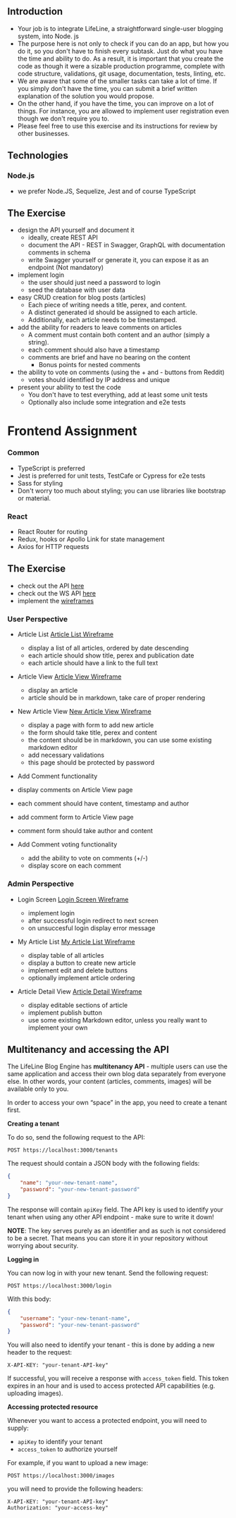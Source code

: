 ## Introduction

- Your job is to integrate LifeLine, a straightforward single-user blogging system, into Node. js
- The purpose here is not only to check if you can do an app, but how you do it, so you don't have to finish every subtask. Just do what you have the time and ability to do. As a result, it is important that you create the code as though it were a sizable production programme, complete with code structure, validations, git usage, documentation, tests, linting, etc.
- We are aware that some of the smaller tasks can take a lot of time. If you simply don't have the time, you can submit a brief written explanation of the solution you would propose.
- On the other hand, if you have the time, you can improve on a lot of things. For instance, you are allowed to implement user registration even though we don't require you to.
- Please feel free to use this exercise and its instructions for review by other businesses.

## Technologies

### Node.js

- we prefer Node.JS, Sequelize, Jest and of course TypeScript

## The Exercise

- design the API yourself and document it
  - ideally, create REST API
  - document the API - REST in Swagger, GraphQL with documentation comments in schema
  - write Swagger yourself or generate it, you can expose it as an endpoint (Not mandatory)
- implement login
  - the user should just need a password to login
  - seed the database with user data
- easy CRUD creation for blog posts (articles)
  - Each piece of writing needs a title, perex, and content.
  - A distinct generated id should be assigned to each article.
  - Additionally, each article needs to be timestamped.
- add the ability for readers to leave comments on articles
  - A comment must contain both content and an author (simply a string).
  - each comment should also have a timestamp
  - comments are brief and have no bearing on the content
    - Bonus points for nested comments
- the ability to vote on comments (using the + and - buttons from Reddit)
  - votes should identified by IP address and unique
- present your ability to test the code
  - You don't have to test everything, add at least some unit tests
  - Optionally also include some integration and e2e tests

# Frontend Assignment

### Common

- TypeScript is preferred
- Jest is preferred for unit tests, TestCafe or Cypress for e2e tests
- Sass for styling
- Don't worry too much about styling; you can use libraries like bootstrap or material.

### React

- React Router for routing
- Redux, hooks or Apollo Link for state management
- Axios for HTTP requests


## The Exercise

- check out the API [here](api.yml)
- check out the WS API [here](ws.json)
- implement the [wireframes](https://www.figma.com/file/9rRjxEwNmTF9DAm6WIrkQe/LifeLine---FullStack-Developer?node-id=2%3A3&t=YluyrzCrTFZWFfGf-1 "[clickable](https://www.figma.com/file/9rRjxEwNmTF9DAm6WIrkQe/LifeLine---FullStack-Developer?node-id=2%3A3&t=YluyrzCrTFZWFfGf-1")

### User Perspective

- Article List [Article List Wireframe](https://www.figma.com/file/9rRjxEwNmTF9DAm6WIrkQe/LifeLine---FullStack-Developer?node-id=2%3A3&t=YluyrzCrTFZWFfGf-4)

  - display a list of all articles, ordered by date descending
  - each article should show title, perex and publication date
  - each article should have a link to the full text

- Article View [Article View Wireframe](https://www.figma.com/file/9rRjxEwNmTF9DAm6WIrkQe/LifeLine---FullStack-Developer?node-id=2%3A75&t=YluyrzCrTFZWFfGf-4)

  - display an article
  - article should be in markdown, take care of proper rendering

- New Article View [New Article View Wireframe](https://www.figma.com/file/9rRjxEwNmTF9DAm6WIrkQe/LifeLine---FullStack-Developer?node-id=14%3A2255&t=YluyrzCrTFZWFfGf-4)

  - display a page with form to add new article
  - the form should take title, perex and content
  - the content should be in markdown, you can use some existing markdown editor
  - add necessary validations
  - this page should be protected by password

- Add Comment functionality
- display comments on Article View page
- each comment should have content, timestamp and author
- add comment form to Article View page
- comment form should take author and content

- Add Comment voting functionality
  - add the ability to vote on comments (+/-)
  - display score on each comment

### Admin Perspective

- Login Screen [Login Screen Wireframe](https://www.figma.com/file/9rRjxEwNmTF9DAm6WIrkQe/LifeLine---FullStack-Developer?node-id=14%3A2693&t=YluyrzCrTFZWFfGf-4)

  - implement login
  - after successful login redirect to next screen
  - on unsuccesful login display error message

- My Article List [My Article List Wireframe](https://www.figma.com/file/9rRjxEwNmTF9DAm6WIrkQe/LifeLine---FullStack-Developer?node-id=9%3A0&t=YluyrzCrTFZWFfGf-4)

  - display table of all articles
  - display a button to create new article
  - implement edit and delete buttons
  - optionally implement article ordering

- Article Detail View [Article Detail Wireframe](https://www.figma.com/file/9rRjxEwNmTF9DAm6WIrkQe/LifeLine---FullStack-Developer?node-id=14%3A2622&t=YluyrzCrTFZWFfGf-4)

  - display editable sections of article
  - implement publish button
  - use some existing Markdown editor, unless you really want to implement your own

## Multitenancy and accessing the API

The LifeLine Blog Engine has **multitenancy API** - multiple users can use the same application and access their own blog data separately from everyone else. In other words, your content (articles, comments, images) will be available only to you.

In order to access your own “space” in the app, you need to create a tenant first. 

**Creating a tenant**

To do so, send the following request to the API:

`POST https://localhost:3000/tenants`

The request should contain a JSON body with the following fields:

```json
{
	"name": "your-new-tenant-name",
	"password": "your-new-tenant-password"
}
```

The response will contain `apiKey` field. The API key is used to identify your tenant when using any other API endpoint - make sure to write it down!

**NOTE**: The key serves purely as an identifier and as such is not considered to be a secret. That means you can store it in your repository without worrying about security.

**Logging in**

You can now log in with your new tenant. Send the following request:

`POST https://localhost:3000/login`

With this body:

```json
{
	"username": "your-new-tenant-name",
	"password": "your-new-tenant-password"
}
```

You will also need to identify your tenant - this is done by adding a new header to the request:

```
X-API-KEY: "your-tenant-API-key"
```

If successful, you will receive a response with `access_token` field. This token expires in an hour and is used to access protected API capabilities (e.g. uploading images).

**Accessing protected resource**

Whenever you want to access a protected endpoint, you will need to supply:

- `apiKey` to identify your tenant
- `access_token` to authorize yourself

For example, if you want to upload a new image:

`POST https://localhost:3000/images`

you will need to provide the following headers:

```
X-API-KEY: "your-tenant-API-key"
Authorization: "your-access-key"
```